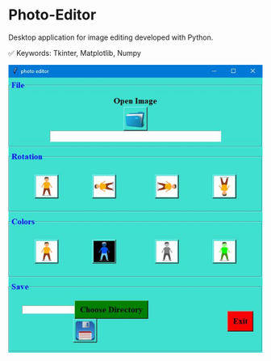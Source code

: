 # Photo-Editor
Desktop application for image editing developed with Python.

✅ Keywords: Tkinter, Matplotlib, Numpy

![](interface.JPG)
